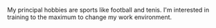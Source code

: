 My principal hobbies are sports like football and tenis.
I'm interested in training to the maximum to change my work environment.
